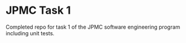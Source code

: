 # JPMC Task 1
Completed repo for task 1 of the JPMC software engineering program including unit tests.

